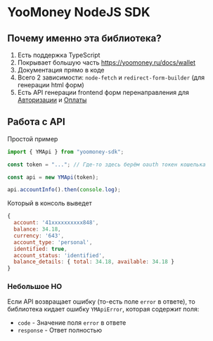 # YooMoney NodeJS SDK

## Почему именно эта библиотека?

1. Есть поддержка TypeScript
2. Покрывает большую часть https://yoomoney.ru/docs/wallet
3. Документация прямо в коде
4. Всего 2 зависимости: `node-fetch` и `redirect-form-builder` (для генерации html форм)
5. Есть API генерации frontend форм перенаправления для [Авторизации](https://yoomoney.ru/docs/wallet/using-api/authorization/basics) и [Оплаты](https://yoomoney.ru/docs/payment-buttons/using-api/forms)

## Работа с API

Простой пример

```typescript
import { YMApi } from "yoomoney-sdk";

const token = "..."; // Где-то здесь берём oauth токен кошелька

const api = new YMApi(token);

api.accountInfo().then(console.log);
```

Который в консоль выведет

```javascript
{
  account: '41xxxxxxxxxx848',
  balance: 34.18,
  currency: '643',
  account_type: 'personal',
  identified: true,
  account_status: 'identified',
  balance_details: { total: 34.18, available: 34.18 }
}
```

### Небольшое НО

Если API возвращает ошибку (то-есть поле `error` в ответе), то библиотека кидает ошибку `YMApiError`, которая содержит поля:

- `code` - Значение поля `error` в ответе
- `response` - Ответ полностью
